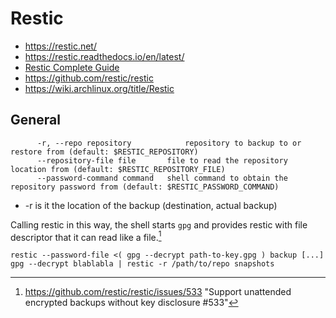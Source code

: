 # Restic

- https://restic.net/
- https://restic.readthedocs.io/en/latest/
- [Restic Complete Guide](https://www.youtube.com/playlist?list=PLFxkuUNT-SE0Hy2X00jgBBTBg0Z8cFahy)
- https://github.com/restic/restic
- https://wiki.archlinux.org/title/Restic

## General


```
      -r, --repo repository            repository to backup to or restore from (default: $RESTIC_REPOSITORY)
      --repository-file file       file to read the repository location from (default: $RESTIC_REPOSITORY_FILE)
      --password-command command   shell command to obtain the repository password from (default: $RESTIC_PASSWORD_COMMAND)
```

- -r is it the location of the backup (destination, actual backup)

Calling restic in this way, the shell starts `gpg` and provides restic with file descriptor that it can read like a file.[^1]

```
restic --password-file <( gpg --decrypt path-to-key.gpg ) backup [...]
gpg --decrypt blablabla | restic -r /path/to/repo snapshots
```

[^1]: https://github.com/restic/restic/issues/533 "Support unattended encrypted backups without key disclosure #533"


